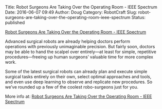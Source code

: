 Title: Robot Surgeons Are Taking Over the Operating Room - IEEE Spectrum
Date: 2016-06-07 09:49
Author: Doug
Category: RobotCraft
Slug: robot-surgeons-are-taking-over-the-operating-room-ieee-spectrum
Status: published

[Robot Surgeons Are Taking Over the Operating Room - IEEE Spectrum](http://spectrum.ieee.org/video/robotics/medical-robots/robot-surgeons-are-taking-over-the-operating-room)

Advanced surgical robots are already helping doctors perform operations with previously unimaginable precision. But fairly soon, doctors may be able to hand the scalpel over entirely—at least for simple, repetitive procedures—freeing up human surgeons’ valuable time for more complex work.

Some of the latest surgical robots can already plan and execute simple surgical tasks entirely on their own, select optimal approaches and tools, and even use deep learning to observe and replicate new procedures. So we’ve rounded up a few of the coolest robo-surgeons just for you.

More info at: [Robot Surgeons Are Taking Over the Operating Room - IEEE Spectrum](http://spectrum.ieee.org/video/robotics/medical-robots/robot-surgeons-are-taking-over-the-operating-room)
